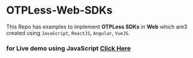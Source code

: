 # OTPLess-Web-SDKs

This Repo has examples to implement **OTPLess SDKs** in **Web** which are3 created using `JavaScript`, `ReactJS`, `Angular`, `VueJS`.

### for **Live demo** using JavaScript [Click Here](https://01kartic.github.io/OTPLess-Web-SDKs/JavaScript)
